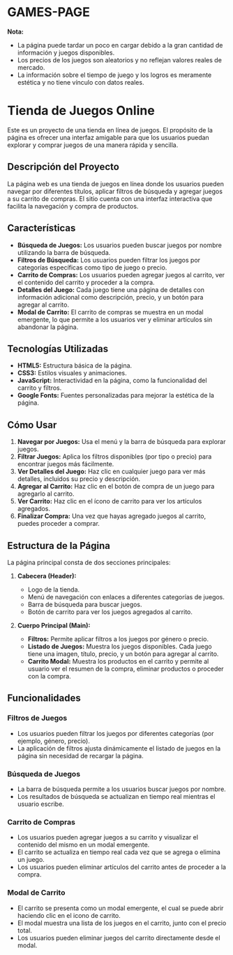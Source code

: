 # GAMES-PAGE

**Nota:**
- La página puede tardar un poco en cargar debido a la gran cantidad de información y juegos disponibles.
- Los precios de los juegos son aleatorios y no reflejan valores reales de mercado.
- La información sobre el tiempo de juego y los logros es meramente estética y no tiene vínculo con datos reales.


# Tienda de Juegos Online

Este es un proyecto de una tienda en línea de juegos. El propósito de la página es ofrecer una interfaz amigable para que los usuarios puedan explorar y comprar juegos de una manera rápida y sencilla.

## Descripción del Proyecto

La página web es una tienda de juegos en línea donde los usuarios pueden navegar por diferentes títulos, aplicar filtros de búsqueda y agregar juegos a su carrito de compras. El sitio cuenta con una interfaz interactiva que facilita la navegación y compra de productos.

## Características

- **Búsqueda de Juegos:** Los usuarios pueden buscar juegos por nombre utilizando la barra de búsqueda.
- **Filtros de Búsqueda:** Los usuarios pueden filtrar los juegos por categorías específicas como tipo de juego o precio.
- **Carrito de Compras:** Los usuarios pueden agregar juegos al carrito, ver el contenido del carrito y proceder a la compra.
- **Detalles del Juego:** Cada juego tiene una página de detalles con información adicional como descripción, precio, y un botón para agregar al carrito.
- **Modal de Carrito:** El carrito de compras se muestra en un modal emergente, lo que permite a los usuarios ver y eliminar artículos sin abandonar la página.

## Tecnologías Utilizadas

- **HTML5:** Estructura básica de la página.
- **CSS3:** Estilos visuales y animaciones.
- **JavaScript:** Interactividad en la página, como la funcionalidad del carrito y filtros.
- **Google Fonts:** Fuentes personalizadas para mejorar la estética de la página.

## Cómo Usar

1. **Navegar por Juegos:** Usa el menú y la barra de búsqueda para explorar juegos.
2. **Filtrar Juegos:** Aplica los filtros disponibles (por tipo o precio) para encontrar juegos más fácilmente.
3. **Ver Detalles del Juego:** Haz clic en cualquier juego para ver más detalles, incluidos su precio y descripción.
4. **Agregar al Carrito:** Haz clic en el botón de compra de un juego para agregarlo al carrito.
5. **Ver Carrito:** Haz clic en el ícono de carrito para ver los artículos agregados.
6. **Finalizar Compra:** Una vez que hayas agregado juegos al carrito, puedes proceder a comprar.

## Estructura de la Página

La página principal consta de dos secciones principales:

1. **Cabecera (Header):**
   - Logo de la tienda.
   - Menú de navegación con enlaces a diferentes categorías de juegos.
   - Barra de búsqueda para buscar juegos.
   - Botón de carrito para ver los juegos agregados al carrito.

2. **Cuerpo Principal (Main):**
   - **Filtros:** Permite aplicar filtros a los juegos por género o precio.
   - **Listado de Juegos:** Muestra los juegos disponibles. Cada juego tiene una imagen, título, precio, y un botón para agregar al carrito.
   - **Carrito Modal:** Muestra los productos en el carrito y permite al usuario ver el resumen de la compra, eliminar productos o proceder con la compra.

## Funcionalidades

### Filtros de Juegos

- Los usuarios pueden filtrar los juegos por diferentes categorías (por ejemplo, género, precio).
- La aplicación de filtros ajusta dinámicamente el listado de juegos en la página sin necesidad de recargar la página.

### Búsqueda de Juegos

- La barra de búsqueda permite a los usuarios buscar juegos por nombre.
- Los resultados de búsqueda se actualizan en tiempo real mientras el usuario escribe.

### Carrito de Compras

- Los usuarios pueden agregar juegos a su carrito y visualizar el contenido del mismo en un modal emergente.
- El carrito se actualiza en tiempo real cada vez que se agrega o elimina un juego.
- Los usuarios pueden eliminar artículos del carrito antes de proceder a la compra.

### Modal de Carrito

- El carrito se presenta como un modal emergente, el cual se puede abrir haciendo clic en el icono de carrito.
- El modal muestra una lista de los juegos en el carrito, junto con el precio total.
- Los usuarios pueden eliminar juegos del carrito directamente desde el modal.

